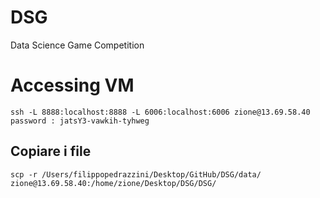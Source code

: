 # DSG
Data Science Game Competition

# Accessing VM

    ssh -L 8888:localhost:8888 -L 6006:localhost:6006 zione@13.69.58.40
    password : jatsY3-vawkih-tyhweg

## Copiare i file

    scp -r /Users/filippopedrazzini/Desktop/GitHub/DSG/data/ zione@13.69.58.40:/home/zione/Desktop/DSG/DSG/

